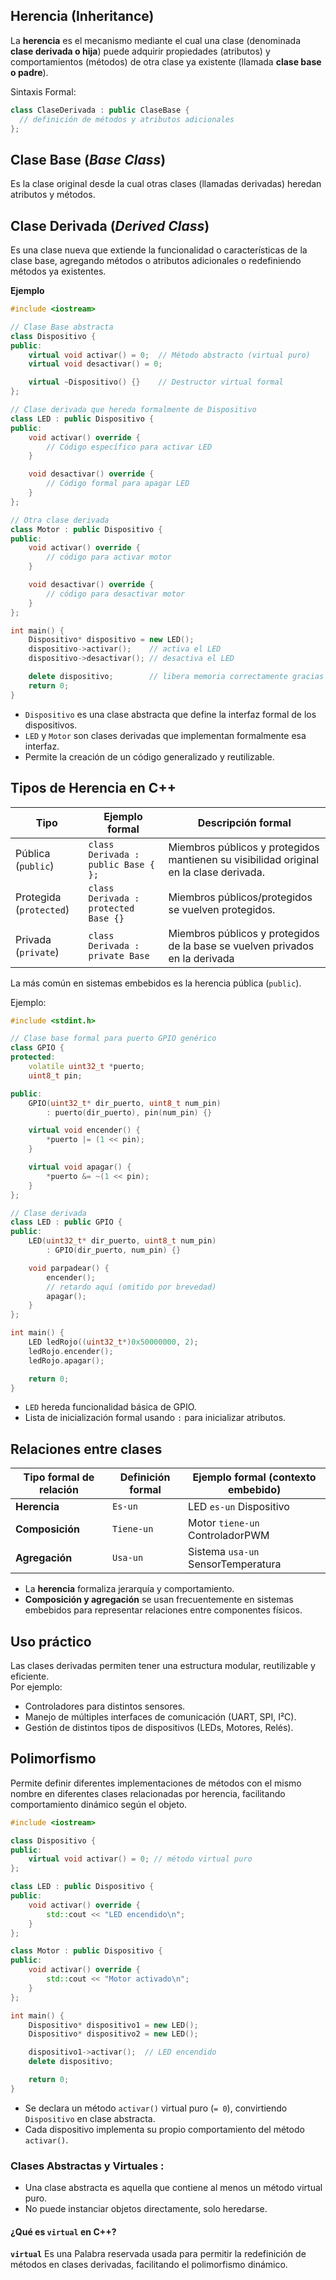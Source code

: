 
## Herencia (Inheritance)

La **herencia** es el mecanismo mediante el cual una clase (denominada **clase derivada o hija**) puede adquirir propiedades (atributos) y comportamientos (métodos) de otra clase ya existente (llamada **clase base o padre**).

Sintaxis Formal:
```cpp
class ClaseDerivada : public ClaseBase {
  // definición de métodos y atributos adicionales
};

```

## Clase Base (*Base Class*)

Es la clase original desde la cual otras clases (llamadas derivadas) heredan atributos y métodos.

## Clase Derivada (*Derived Class*)

Es una clase nueva que extiende la funcionalidad o características de la clase base, agregando métodos o atributos adicionales o redefiniendo métodos ya existentes.

**Ejemplo**
```cpp
#include <iostream>

// Clase Base abstracta
class Dispositivo {
public:
    virtual void activar() = 0;  // Método abstracto (virtual puro)
    virtual void desactivar() = 0; 

    virtual ~Dispositivo() {}    // Destructor virtual formal
};

// Clase derivada que hereda formalmente de Dispositivo
class LED : public Dispositivo {
public:
    void activar() override {
        // Código específico para activar LED
    }

    void desactivar() override {
        // Código formal para apagar LED
    }
};

// Otra clase derivada
class Motor : public Dispositivo {
public:
    void activar() override {
        // código para activar motor
    }

    void desactivar() override {
        // código para desactivar motor
    }
};

int main() {
    Dispositivo* dispositivo = new LED();
    dispositivo->activar();    // activa el LED
    dispositivo->desactivar(); // desactiva el LED

    delete dispositivo;        // libera memoria correctamente gracias al destructor virtual
    return 0;
}

```

- `Dispositivo` es una clase abstracta que define la interfaz formal de los dispositivos.
- `LED` y `Motor` son clases derivadas que implementan formalmente esa interfaz.
- Permite la creación de un código generalizado y reutilizable.

## Tipos de Herencia en C++

| Tipo                    | Ejemplo formal                       | Descripción formal                                                                     |
| ----------------------- | ------------------------------------ | -------------------------------------------------------------------------------------- |
| Pública (`public`)      | `class Derivada : public Base { };`  | Miembros públicos y protegidos mantienen su visibilidad original en la clase derivada. |
| Protegida (`protected`) | `class Derivada : protected Base {}` | Miembros públicos/protegidos se vuelven protegidos.                                    |
| Privada (`private`)     | `class Derivada : private Base`      | Miembros públicos y protegidos de la base se vuelven privados en la derivada           |
La más común en sistemas embebidos es la herencia pública (`public`).

Ejemplo:  
```cpp
#include <stdint.h>

// Clase base formal para puerto GPIO genérico
class GPIO {
protected:
    volatile uint32_t *puerto;
    uint8_t pin;

public:
    GPIO(uint32_t* dir_puerto, uint8_t num_pin)
        : puerto(dir_puerto), pin(num_pin) {}

    virtual void encender() {
        *puerto |= (1 << pin);
    }

    virtual void apagar() {
        *puerto &= ~(1 << pin);
    }
};

// Clase derivada
class LED : public GPIO {
public:
    LED(uint32_t* dir_puerto, uint8_t num_pin)
        : GPIO(dir_puerto, num_pin) {}

    void parpadear() {
        encender();
        // retardo aquí (omitido por brevedad)
        apagar();
    }
};

int main() {
    LED ledRojo((uint32_t*)0x50000000, 2);
    ledRojo.encender();
    ledRojo.apagar();

    return 0;
}
```

- `LED` hereda funcionalidad básica de GPIO.
- Lista de inicialización formal usando `:` para inicializar atributos.

## Relaciones entre clases

|Tipo formal de relación|Definición formal|Ejemplo formal (contexto embebido)|
|---|---|---|
|**Herencia**|`Es-un`|LED `es-un` Dispositivo|
|**Composición**|`Tiene-un`|Motor `tiene-un` ControladorPWM|
|**Agregación**|`Usa-un`|Sistema `usa-un` SensorTemperatura|
- La **herencia** formaliza jerarquía y comportamiento.
- **Composición y agregación** se usan frecuentemente en sistemas embebidos para representar relaciones entre componentes físicos.

## Uso práctico

Las clases derivadas permiten tener una estructura modular, reutilizable y eficiente.  
Por ejemplo:

- Controladores para distintos sensores.
- Manejo de múltiples interfaces de comunicación (UART, SPI, I²C).
- Gestión de distintos tipos de dispositivos (LEDs, Motores, Relés).
## Polimorfismo
Permite definir diferentes implementaciones de métodos con el mismo nombre en diferentes clases relacionadas por herencia, facilitando comportamiento dinámico según el objeto.

```cpp
#include <iostream>

class Dispositivo {
public:
    virtual void activar() = 0; // método virtual puro
};

class LED : public Dispositivo {
public:
    void activar() override {
        std::cout << "LED encendido\n";
    }
};

class Motor : public Dispositivo {
public:
    void activar() override {
        std::cout << "Motor activado\n";
    }
};

int main() {
    Dispositivo* dispositivo1 = new LED();
    Dispositivo* dispositivo2 = new LED();

    dispositivo1->activar();  // LED encendido
    delete dispositivo;

    return 0;
}
```

- Se declara un método `activar()` virtual puro (`= 0`), convirtiendo `Dispositivo` en clase abstracta.
- Cada dispositivo implementa su propio comportamiento del método `activar()`.

### **Clases Abstractas y Virtuales** :

- Una clase abstracta es aquella que contiene al menos un método virtual puro.
- No puede instanciar objetos directamente, solo heredarse.

#### ¿Qué es `virtual` en C++?

**`virtual`**  Es una Palabra reservada usada para permitir la redefinición de métodos en clases derivadas, facilitando el polimorfismo dinámico.